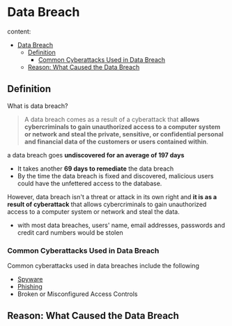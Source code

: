 # Data Breach

content:

* [Data Breach](#data-breach)
  * [Definition](#definition)
    * [Common Cyberattacks Used in Data Breach](#common-cyberattacks-used-in-data-breach)
  * [Reason: What Caused the Data Breach](#reason-what-caused-the-data-breach)

## Definition

What is data breach?

> A data breach comes as a result of a cyberattack that **allows cybercriminals to gain unauthorized access to a computer system or network and steal the private, sensitive, or confidential personal and financial data of the customers or users contained within**.

a data breach goes **undiscovered for an average of 197 days**

* It takes another **69 days to remediate** the data breach
* By the time the data breach is fixed and discovered, malicious users could have the unfettered access to the database.

However, data breach isn't a threat or attack in its own right and **it is as a result of cyberattack** that allows cybercriminals to gain unauthorized access to a computer system or network and steal the data.

* with most data breaches, users' name, email addresses, passwords and credit card numbers would be stolen

### Common Cyberattacks Used in Data Breach

Common cyberattacks used in data breaches include the following

* [Spyware](https://www.malwarebytes.com/spyware/)
* [Phishing](https://www.malwarebytes.com/phishing/)
* Broken or Misconfigured Access Controls

## Reason: What Caused the Data Breach

